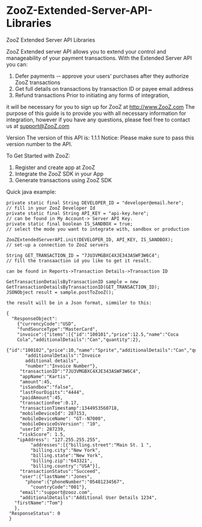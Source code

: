 ZooZ-Extended-Server-API-Libraries
==================================

ZooZ Extended Server API Libraries

ZooZ Extended server API allows you to extend your control and manageability of your payment transactions. 
With the Extended Server API you can: 
  1. Defer payments -­‐ approve your users’ purchases after they authorize ZooZ transactions
  2. Get full details on transactions by transaction ID or payee email address 
  3. Refund transactions Prior to initiating any forms of integration, 
  
it will be necessary for you to sign up for ZooZ at http://www.ZooZ.com 
The purpose of this guide is to provide you with all necessary information for integration, 
however if you have any questions, please feel free to contact us at support@ZooZ.com 

Version The version of this API is: 1.1.1 
Notice: Please make sure to pass this version number to the API. 

To Get Started with ZooZ:

1. Register and create app at ZooZ 
2. Integrate the ZooZ SDK in your App 
3. Generate transactions using ZooZ SDK 

Quick java example:

    private static final String DEVELOPER_ID = "developer@email.here";   // fill in your ZooZ Developer Id
    private static final String API_KEY = "api-key.here";                // can be found in My Account-> Server API Key.
    private static final boolean IS_SANDBOX = true;                      // select the mode you want to integrate with, sandbox or production

    ZooZExtendedServerAPI.init(DEVELOPER_ID, API_KEY, IS_SANDBOX);       // set-up a connection to ZooZ servers
    
    String GET_TRANSACTION_ID = "7JU3VMGBXC4XJE343ASWF3W6C4";            // fill the transaaction id you like to get it result.
                                                                                can be found in Reports->Transaction Details->Transaction ID
    
    GetTransactionDetailsByTransactionID sample = new GetTransactionDetailsByTransactionID(GET_TRANSACTION_ID);
    JSONObject result = sample.postToZooZ();
    
    the result will be in a Json format, simmiler to this:
    
    {
      "ResponseObject":
        {"currencyCode":"USD",
        "fundSourceType":"MasterCard",
        "invoice":{"items":[{"id":"100101","price":12.5,"name":"Coca
        Cola","additionalDetails":"Can","quantity":2},
              {"id":"100102","price":10,"name":"Sprite","additionalDetails":"Can","quantity":2}],
           "additionalDetails":"Invoice
           additional details",
           "number":"Invoice Number"},
         "transactionID":"7JU3VMGBXC4XJE343ASWF3W6C4",
         "appName":"Kartis",
         "amount":45,
         "isSandbox":"false",
         "lastFourDigits":"4444",
         "paidAmount":45,
         "transactionFee":0.17,
         "transactionTimestamp":1344953560718,
         "mobileDeviceId": 287153,
         "mobileDeviceName": "GT-­‐N7000",
         "mobileDeviceOsVersion": "10",
         "userId": 287239,
         “riskScore”: 1.5,
        "ipAddress": "127.255.255.255",
             "addresses":[{"billing.street":"Main St. 1 ",
             "billing.city":"New York",
             "billing.state":"New York",
             "billing.zip":"643321", 
             "billing.country":"USA"}],
         "transactionStatus":"Succeed",
         "user":{"lastName":"Jones",
           "phone":{"phoneNumber":"05481234567",
             "countryCode":"001"},
         "email":"support@zooz.com",
         "additionalDetails":"Additional User Details 1234",
       "firstName":"Tom"}
       },
     "ResponseStatus": 0 
     }
